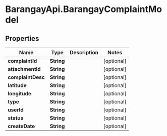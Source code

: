 # BarangayApi.BarangayComplaintModel

## Properties
Name | Type | Description | Notes
------------ | ------------- | ------------- | -------------
**complaintId** | **String** |  | [optional] 
**attachmentId** | **String** |  | [optional] 
**complaintDesc** | **String** |  | [optional] 
**latitude** | **String** |  | [optional] 
**longitude** | **String** |  | [optional] 
**type** | **String** |  | [optional] 
**userId** | **String** |  | [optional] 
**status** | **String** |  | [optional] 
**createDate** | **String** |  | [optional] 


